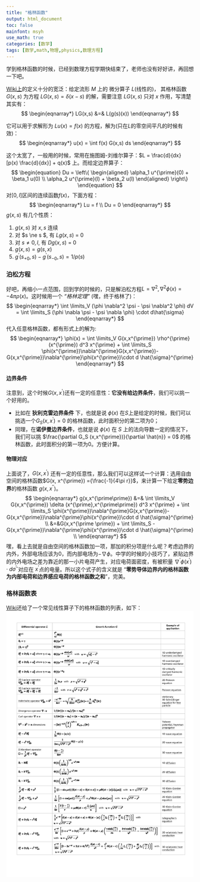 ```yaml
---
title: "格林函数"
output: html_document
toc: false
mainfont: msyh
use_math: true
categories: [数学]
tags: [数学,math,物理,physics,数理方程]
---
```

<meta http-equiv='Content-Type' content='text/html; charset=utf-8' />

学到格林函数的时候，已经到数理方程学期快结束了，老师也没有好好讲，再回想一下吧。

[Wiki上](https://zh.wikipedia.org/wiki/%E6%A0%BC%E6%9E%97%E5%87%BD%E6%95%B8)的定义十分的宽泛：给定流形 $M$ 上的 微分算子 $L$(线性的)， 其格林函数 $G(x,s)$ 为方程 $LG(x, s) = \delta (x-s)$ 的解，需要注意 $LG(x,s)$ 只对 $x$ 作用，写清楚其实有：
$$
\begin{eqnarray*}
LG(x,s) &=& L(g(s)(x))
\end{eqnarray*}
$$

它可以用于求解形为 $Lu(x) = f(x)$ 的方程，解为(只在$L$的零空间平凡的时候有效)：
$$
\begin{eqnarray*}
u(x) = \int f(x) G(x,s) ds
\end{eqnarray*}
$$


这个太宽了，一般用的时候，常用在施图姆-刘维尔算子：$L = \frac{d}{dx} [p(x) \frac{d}{dx}] + q(x)$ 上。而给定边界算子：
$$
\begin{equation}
Du = \left\{
\begin{aligned}
 \alpha_1 u^{\prime}(0) + \beta_1 u(0) \\
 \alpha_2 u^{\prime}(l) + \beta_2 u(l)
\end{aligned}
\right\}
\end{equation}
$$
对$[0,l]$区间的连续函数$f(x)$，下面方程：
$$
\begin{eqnarray*}
Lu = f \\
Du = 0
\end{eqnarray*}
$$
$g(x,s)$ 有几个性质：

1. $g(x, s )$ 对 $x,s$ 连续
2. 对 $s \ne s $, 有 $Lg(x,s)$ = 0
3. 对 $s \ne 0,l$, 有 $Dg(x,s)$ = 0
4. $g(x,s ) = g(s,x)$
5. $g^{\prime} (s_{+0},s)-g^{\prime}(s_{-0},s) = 1/p(s)$


### 泊松方程
好吧，再缩小一点范围，回到学的时候的，只是解泊松方程$L = \nabla^2, \nabla^2 \phi(x) = -4\pi\rho(x)$。这时候用一个 *“格林定理”* (嘿，终于格林了)：
$$
\begin{eqnarray*}
\int \limits_V (\phi \nabla^2 \psi - \psi \nabla^2 \phi) dV = \int \limits_S (\phi \nabla \psi - \psi \nabla \phi) \cdot d\hat{\sigma}
\end{eqnarray*}
$$
代入任意格林函数，都有形式上的解为:
$$
\begin{eqnarray*}
\phi(x) = 
\int \limits_V G(x,x^{\prime}) \rho^{\prime} (x^{\prime}) d^3 x^{\prime} + 
\int \limits_S \phi(x^{\prime})\nabla^{\prime}G(x,x^{\prime})- G(x,x^{\prime})\nabla^{\prime}\phi(x^{\prime})\cdot d \hat{\sigma}^{\prime}
\end{eqnarray*}
$$

#### 边界条件

注意到，这个时候$G(x,x^{\prime})$还有一定的任意性：**它没有给边界条件**，我们可以挑一个好用的。
* 比如在 **狄利克雷边界条件** 下，也就是说 $\phi(x)$ 在$S$上是给定的时候，我们可以挑选一个$G_S (x,x^{\prime}) = 0$ 的格林函数，此时面积分的第二项为0；
* 同理，在**诺伊曼边界条件**，也就是说 $\phi(x)$ 在 $S$ 上的法向导数一定的情况下，我们可以挑 $\frac{\partial G_S (x,x^{\prime})}{\partial \hat{n}} = 0$ 的格林函数，此时面积分的第一项为0。方便计算。

#### 物理对应
上面说了，$G(x,x^{\prime})$ 还有一定的任意性，那么我们可以这样试一个计算：选用自由空间的格林函数$G(x, x^{\prime}) ={\frac{-1}{4\pi r}}$，来计算一下给定**零势边界**的格林函数 $g(x,x^{\prime \prime})$。
$$
\begin{eqnarray*}
g(x,x^{\prime\prime}) &=& \int \limits_V G(x,x^{\prime}) \delta (x^{\prime},x^{\prime\prime}) d^3 x^{\prime} + 
\int \limits_S \phi(x^{\prime})\nabla^{\prime}G(x,x^{\prime})- G(x,x^{\prime})\nabla^{\prime}\phi(x^{\prime})\cdot d \hat{\sigma}^{\prime} \\
&=&G(x,x^{\prime \prime}) + \int \limits_S - G(x,x^{\prime})\nabla^{\prime}\phi(x^{\prime})\cdot d \hat{\sigma}^{\prime} \\
\end{eqnarray*}
$$
嘿，看上去就是自由空间的格林函数加一项，那加的积分项是什么呢？考虑边界的内外，外部电场应该为0，而内部电场为$-\nabla \phi$。中学的时候的小技巧了，紧贴边界的内外电场之差为靠近的那一小片电荷产生，对应电荷面密度，有被积量 $\nabla^{\prime}\phi(x^{\prime})\cdot d \hat{\sigma}^{\prime}$ 对应在 $x^{\prime}$点的电量。所以这个式子的含义就是 “**零势导体边界内的格林函数为内部电荷和边界感应电荷的格林函数之和**”，完美。


### 格林函数表 ###
[Wiki](https://en.wikipedia.org/wiki/Green%27s_function#Table_of_Green's_functions)还给了一个常见线性算子下的格林函数的列表，如下：
![格林函数列表](./img/1683180460.png)

